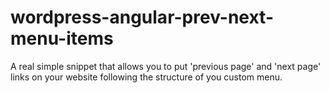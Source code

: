 # wordpress-angular-prev-next-menu-items
A real simple snippet that allows you to put 'previous page' and 'next page' links on your website following the structure of you custom menu. 
